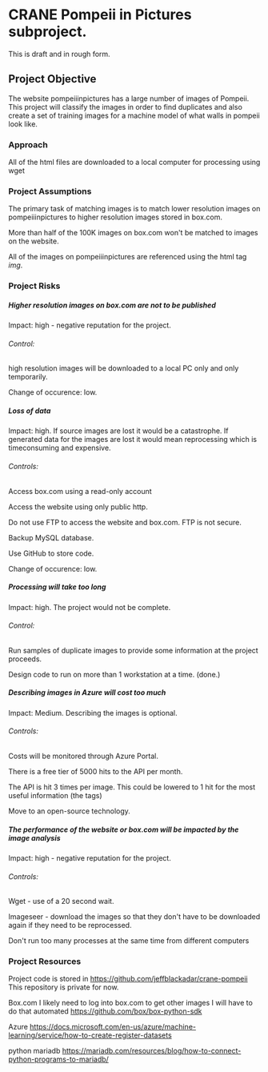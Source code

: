 # CRANE Pompeii in Pictures subproject.

This is draft and in rough form. 

## Project Objective

The website pompeiiinpictures has a large number of images of Pompeii. This project will classify the images in order to find duplicates and also create a set of training images for a machine model of what walls in pompeii look like.

### Approach

All of the html files are downloaded to a local computer for processing using wget

### Project Assumptions

The primary task of matching images is to match lower resolution images on pompeiiinpictures to higher resolution images stored in box.com.  

More than half of the 100K images on box.com won't be matched to images on the website.

All of the images on pompeiiinpictures are referenced using the html tag *img*.

### Project Risks

##### Higher resolution images on box.com are not to be published

Impact: high - negative reputation for the project.

###### Control:

high resolution images will be downloaded to a local PC only and only temporarily.

Change of occurence: low.

##### Loss of data

Impact: high. If source images are lost it would be a catastrophe. If generated data for the images are lost it would mean reprocessing which is timeconsuming and expensive. 

###### Controls:

Access box.com using a read-only account

Access the website using only public http.

Do not use FTP to access the website and box.com.  FTP is not secure.

Backup MySQL database.

Use GitHub to store code.

Change of occurence: low.


##### Processing will take too long

Impact: high. The project would not be complete.

###### Control:

Run samples of duplicate images to provide some information at the project proceeds.

Design code to run on more than 1 workstation at a time. (done.)

##### Describing images in Azure will cost too much

Impact: Medium. Describing the images is optional.

###### Controls:

Costs will be monitored through Azure Portal.

There is a free tier of 5000 hits to the API per month.

The API is hit 3 times per image.  This could be lowered to 1 hit for the most useful information (the tags)

Move to an open-source technology.

##### The performance of the website or box.com will be impacted by the image analysis

Impact: high - negative reputation for the project.

###### Controls:

Wget - use of a 20 second wait.

Imageseer - download the images so that they don't have to be downloaded again if they need to be reprocessed.

Don't run too many processes at the same time from different computers


### Project Resources

Project code is stored in https://github.com/jeffblackadar/crane-pompeii This repository is private for now.


Box.com
I likely need to log into box.com to get other images I will have to do that automated https://github.com/box/box-python-sdk

Azure https://docs.microsoft.com/en-us/azure/machine-learning/service/how-to-create-register-datasets

python mariadb https://mariadb.com/resources/blog/how-to-connect-python-programs-to-mariadb/